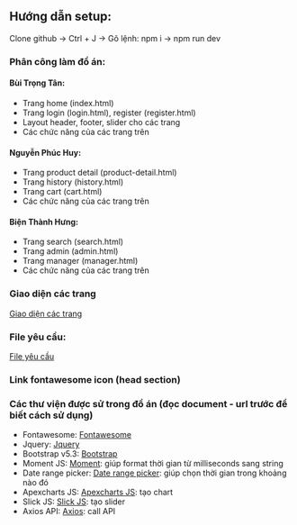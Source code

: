 ## Hướng dẫn setup:
Clone github -> Ctrl + J -> Gõ lệnh: npm i -> npm run dev

### Phân công làm đồ án:
#### Bùi Trọng Tân:
- Trang home (index.html)
- Trang login (login.html), register (register.html)
- Layout header, footer, slider cho các trang
- Các chức năng của các trang trên

#### Nguyễn Phúc Huy:
- Trang product detail (product-detail.html)
- Trang history (history.html)
- Trang cart (cart.html)
- Các chức năng của các trang trên

#### Biện Thành Hưng:
- Trang search (search.html)
- Trang admin (admin.html)
- Trang manager (manager.html)
- Các chức năng của các trang trên

### Giao diện các trang
[Giao diện các trang](https://youtu.be/FE4VlYgMTtw)

### File yêu cầu:
[File yêu cầu](https://drive.google.com/file/d/1R2tvxt6AeK8oCwhFeB8jQKgGwn1vFdWv/view?usp=sharing)

### Link fontawesome icon (head section)
<script src="https://kit.fontawesome.com/10c30652a2.js" crossorigin="anonymous"></script>

### Các thư viện được sử trong đồ án (đọc document - url trước để biết cách sử dụng)
- Fontawesome: [Fontawesome](https://fontawesome.com/icons)
- Jquery: [Jquery](https://www.w3schools.com/jquery/jquery_ref_overview.asp)
- Bootstrap v5.3: [Bootstrap](https://getbootstrap.com/docs/5.3/getting-started/introduction/)
- Moment JS: [Moment](https://momentjs.com/): giúp format thời gian từ milliseconds sang string
- Date range picker: [Date range picker](https://www.daterangepicker.com/): giúp chọn thời gian trong khoảng nào đó
- Apexcharts JS: [Apexcharts JS](https://apexcharts.com/javascript-chart-demos/): tạo chart
- Slick JS: [Slick JS](https://kenwheeler.github.io/slick/): tạo slider
- Axios API: [Axios](https://github.com/axios/axios): call API